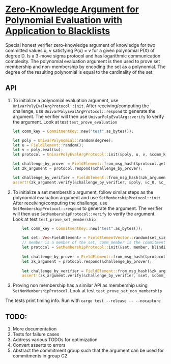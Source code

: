 # [Zero-Knowledge Argument for Polynomial Evaluation with Application to Blacklists](http://www0.cs.ucl.ac.uk/staff/J.Groth/PolynomialZK.pdf)

Special honest verifier zero-knowledge argument of knowledge for two committed values u, v satisfying P(u) = v for a given 
polynomial P(X) of degree D. Is a 3-move sigma protocol and has logarithmic communication complexity. The polynomial evaluation argument is then used to 
prove set membership and non-membership by encoding the set as a polynomial. The degree of the resulting polynomial is equal 
to the cardinality of the set.

## API
1. To initialize a polynomial evaluation argument, use `UnivarPolyEvalArgProtocol::init`. After receiving/computing the challenge, 
use `UnivarPolyEvalArgProtocol::respond` to generate the argument. The verifier will then use `UnivarPolyEvalArg::verify` 
to verify the argument. Look at test `test_prove_evaluation`
    ```rust
    let comm_key = CommitmentKey::new("test".as_bytes());
   
    let poly = UnivarPolynomial::random(degree);
    let u = FieldElement::random();
    let v = poly.eval(&u);
    let protocol = UnivarPolyEvalArgProtocol::init(&poly, u, v, &comm_key);
    
    let challenge_by_prover = FieldElement::from_msg_hash(&protocol.get_bytes_for_challenge(&poly, &comm_key));
    let zk_argument = protocol.respond(&challenge_by_prover);
    
    let challenge_by_verifier = FieldElement::from_msg_hash(&zk_argument.get_bytes_for_challenge(&poly, &c_0, &c_v, &comm_key));
    assert!(zk_argument.verify(&challenge_by_verifier, &poly, &c_0, &c_v, &comm_key));
    ``` 

1. To initialize a set membership argument, follow similar steps as the polynomial evaluation argument and use `SetMembershipProtocol::init`. 
After receiving/computing the challenge, use `SetMembershipProtocol::respond` to generate the argument. The verifier will 
then use `SetMembershipProtocol::verify` to verify the argument. Look at test `test_prove_set_membership`
    ```rust
        let comm_key = CommitmentKey::new("test".as_bytes());
       
        let set: Vec<FieldElement> = FieldElementVector::random(set_size).into();
        // member is a member of the set, comm_member is the commitment to the member with blinding blinding_member 
        let protocol = SetMembershipProtocol::init(&set, member, blinding_member, comm_member, &comm_key);
                    
        let challenge_by_prover = FieldElement::from_msg_hash(&protocol.get_bytes_for_challenge(&comm_key));
        let zk_argument = protocol.respond(&challenge_by_prover);
        
        let challenge_by_verifier = FieldElement::from_msg_hash(&zk_argument.get_bytes_for_challenge(&set, &comm_member, &comm_key));
        assert!(zk_argument.verify(&challenge_by_verifier, &set, &comm_member, &comm_key));
    ``` 

1. Proving non membership has a similar API as membership using `SetNonMembershipProtocol`. Look at test `test_prove_set_non_membership`

The tests print timing info. Run with `cargo test --release -- --nocapture`

## TODO:
1. More documentation
1. Tests for failure cases
1. Address various TODOs for optimization
1. Convert asserts to errors
1. Abstract the commitment group such that the argument can be used for commitments in group G2 